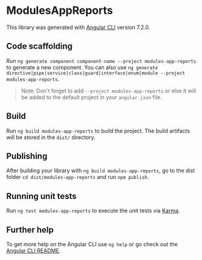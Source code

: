 # ModulesAppReports

This library was generated with [Angular CLI](https://github.com/angular/angular-cli) version 7.2.0.

## Code scaffolding

Run `ng generate component component-name --project modules-app-reports` to generate a new component. You can also use `ng generate directive|pipe|service|class|guard|interface|enum|module --project modules-app-reports`.

> Note: Don't forget to add `--project modules-app-reports` or else it will be added to the default project in your `angular.json` file.

## Build

Run `ng build modules-app-reports` to build the project. The build artifacts will be stored in the `dist/` directory.

## Publishing

After building your library with `ng build modules-app-reports`, go to the dist folder `cd dist/modules-app-reports` and run `npm publish`.

## Running unit tests

Run `ng test modules-app-reports` to execute the unit tests via [Karma](https://karma-runner.github.io).

## Further help

To get more help on the Angular CLI use `ng help` or go check out the [Angular CLI README](https://github.com/angular/angular-cli/blob/master/README.md).

